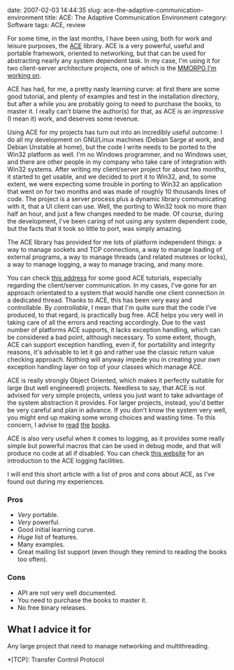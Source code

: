date: 2007-02-03 14:44:35
slug: ace-the-adaptive-communication-environment
title: ACE: The Adaptive Communication Environment
category: Software
tags: ACE, review

For some time, in the last months, I have been using, both for work and leisure
purposes, the [ACE](http://www.cs.wustl.edu/%7Eschmidt/ACE.html) library. ACE
is a very powerful, useful and portable framework, oriented to networking, but
that can be used for abstracting nearly any system dependent task. In my case,
I'm using it for two client-server architecture projects, one of which is the
[MMORPG I'm working on](http://www.opengameonline.com/).

ACE has had, for me, a pretty nasty learning curve: at first there are some
good tutorial, and plenty of examples and test in the installation directory,
but after a while you are probably going to need to purchase the books, to
master it. I really can't blame the author(s) for that, as ACE is an
_impressive_ (I mean it) work, and deserves some revenue.

Using ACE for my projects has turn out into an incredibly useful outcome: I do
all my development on GNU/Linux machines (Debian Sarge at work, and Debian
Unstable at home), but the code I write needs to be ported to the Win32
platform as well. I'm no Windows programmer, and no Windows user, and there are
other people in my company who take care of integration with Win32 systems.
After writing my client/server project for about two months, it started to get
usable, and we decided to port it to Win32, and, to some extent, we were
expecting some trouble in porting to Win32 an application that went on for two
months and was made of roughly 10 thousands lines of code. The project is a
server process plus a dynamic library communicating with it, that a UI client
can use. Well, the porting to Win32 took no more than half an hour, and just a
few changes needed to be made. Of course, during the development, I've been
caring of not using any system dependent code, but the facts that it took so
little to port, was simply amazing.

The ACE library has provided for me lots of platform independent things: a way
to manage sockets and TCP connections, a way to manage loading of external
programs, a way to manage threads (and related mutexes or locks), a way to
manage logging, a way to manage tracing, and many more.

You can check [this
address](http://www.huihoo.org/ace_tao/ACE-5.2+TAO-1.2/ACE_wrappers/docs/tutorials/online-tutorials.html)
for some good ACE tutorials, especially regarding the client/server
communication. In my cases, I've gone for an approach orientated to a
system that would handle one client connection in a dedicated thread.
Thanks to ACE, this has been very easy and controllable. By _controllable_,
I mean that I'm quite sure that the code I've produced, to that regard, is
practically bug free. ACE helps you very well in taking care of all the
errors and reacting accordingly. Due to the vast number of platforms ACE
supports, it lacks exception handling, which can be considered a bad point,
although necessary. To some extent, though, ACE can support exception
handling, even if, for portability and integrity reasons, it's advisable to
let it go and rather use the classic return value checking approach.
Nothing will anyway impede you in creating your own exception handling
layer on top of your classes which manage ACE.

ACE is really strongly Object Oriented, which makes it perfectly suitable for
large (but well engineered) projects. Needless to say, that ACE is not advised
for very simple projects, unless you just want to take advantage of the system
abstraction it provides. For larger projects, instead, you'd better be very
careful and plan in advance. If you don't know the system very well, you
might end up making some wrong choices and wasting time. To this concern, I
advise to
[read](http://www.amazon.com/exec/obidos/tg/detail/-/0201699710/qid=1066085869/sr=1-1/ref=sr_1_1/104-9830255-9245533?v=glance&s=books)
[the](http://www.cs.wustl.edu/~schmidt/ACE/book1/)
[books](http://www.cs.wustl.edu/~schmidt/ACE/book2/).

ACE is also very useful when it comes to logging, as it provides some really
simple but powerful macros that can be used in debug mode, and that will
produce no code at all if disabled. You can check [this
website](http://www.awprofessional.com/articles/article.asp?p=169524&rl=1) for
an introduction to the ACE logging facilities.

I will end this short article with a list of pros and cons about ACE, as I've
found out during my experiences.


### Pros

 * _Very_ portable.
 * _Very_ powerful.
 * Good initial learning curve.
 * _Huge_ list of features.
 * Many examples.
 * Great mailing list support (even though they remind to reading the books
   too often).


### Cons

 * API are not very well documented.
 * You need to purchase the books to master it.
 * No free binary releases.


## What I advice it for

Any large project that need to manage networking and multithreading.

*[TCP]: Transfer Control Protocol
